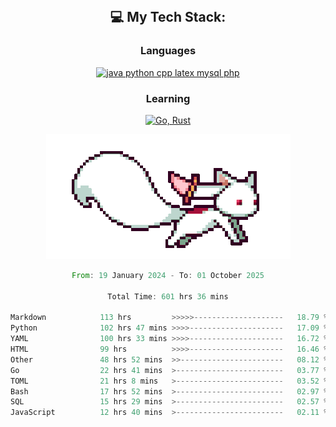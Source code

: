 
<div align="center">
<br>

## 💻 My Tech Stack:

### Languages

[![java python cpp latex mysql php](https://skillicons.dev/icons?i=java,python,cpp,latex,mysql,php)](https://skillicons.dev)

### Learning

[![Go, Rust](https://skillicons.dev/icons?i=go,rust)](https://skillicons.dev)

<center>

<img src="kyubey.gif" alt="Alt-Text" title="" >

</center>


<!--START_SECTION:waka-->

```rust
From: 19 January 2024 - To: 01 October 2025

Total Time: 601 hrs 36 mins

Markdown            113 hrs         >>>>>--------------------   18.79 %
Python              102 hrs 47 mins >>>>---------------------   17.09 %
YAML                100 hrs 33 mins >>>>---------------------   16.72 %
HTML                99 hrs          >>>>---------------------   16.46 %
Other               48 hrs 52 mins  >>-----------------------   08.12 %
Go                  22 hrs 41 mins  >------------------------   03.77 %
TOML                21 hrs 8 mins   >------------------------   03.52 %
Bash                17 hrs 52 mins  >------------------------   02.97 %
SQL                 15 hrs 29 mins  >------------------------   02.57 %
JavaScript          12 hrs 40 mins  >------------------------   02.11 %
```

<!--END_SECTION:waka-->
